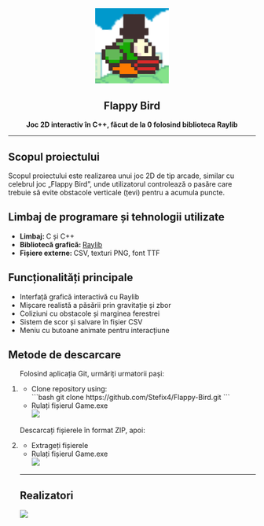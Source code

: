 <div align="center">
<img src="resources/images/flappy-bird-logo.png" width="150"/>
<h2>Flappy Bird</h2>
</div>


<p align="center">
</p>

<p align="center"><strong>Joc 2D interactiv în C++, făcut de la 0 folosind biblioteca Raylib</strong></p>

---

<h2>Scopul proiectului</h2>
    <p>
        Scopul proiectului este realizarea unui joc 2D de tip arcade, similar cu celebrul joc „Flappy Bird”, unde
        utilizatorul controlează o pasăre care trebuie să evite obstacole verticale (țevi) pentru a acumula puncte.
    </p>
<h2>Limbaj de programare și tehnologii utilizate</h2>
    <ul>
        <li><strong>Limbaj: </strong>C și C++</li>
        <li><strong>Bibliotecă grafică: </strong><a href = "/include/raylib.h">Raylib</a></li>
        <li><strong>Fișiere externe: </strong>CSV, texturi PNG, font TTF</li>
    </ul>
<h2>Funcționalități principale</h2>
    <ul>
        <li>Interfață grafică interactivă cu Raylib</li>
        <li>Mișcare realistă a păsării prin gravitație și zbor</li>
        <li>Coliziuni cu obstacole și marginea ferestrei</li>
        <li>Sistem de scor și salvare în fișier CSV</li>
        <li>Meniu cu butoane animate pentru interacțiune</li>
    </ul>

<h2>Metode de descarcare</h2>
<ol type = "1">
    <p>Folosind aplicația Git, urmăriți urmatorii pași:</p>
    <li><ul>
        <li>Clone repository using:</li>
        ```bash
        git clone https://github.com/Stefix4/Flappy-Bird.git
        ```
        <li>Rulați fișierul Game.exe</li>
        <img src="https://github.com/Stefix4/Turn-base-Game/assets/94927709/df2e3525-7f3c-45f3-bdca-a3c2333ead51"/>
    </li></ul>
    <p>Descarcați fișierele în format ZIP, apoi:</p>
    <li><ul>
        <li>Extrageți fișierele</li>
        <li>Rulați fișierul Game.exe</li>
        <img src="https://github.com/Stefix4/Turn-base-Game/assets/94927709/df2e3525-7f3c-45f3-bdca-a3c2333ead51"/>
    </li></ul>

---

## Realizatori

<a href="https://github.com/Stefix4/Flappy-Bird/graphs/contributors">
    <img src="https://contrib.rocks/image?repo=Stefix4/Flappy-Bird" />
</a>

